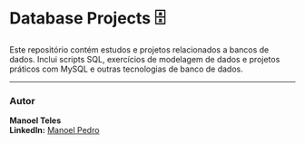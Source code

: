 # Database Projects 🗄️
Este repositório contém estudos e projetos relacionados a bancos de dados. Inclui scripts SQL, exercícios de modelagem de dados e projetos práticos com MySQL e outras tecnologias de banco de dados.

-----
### Autor
**Manoel Teles**  
**LinkedIn:** [Manoel Pedro](https://www.linkedin.com/in/manoeltelesps)
